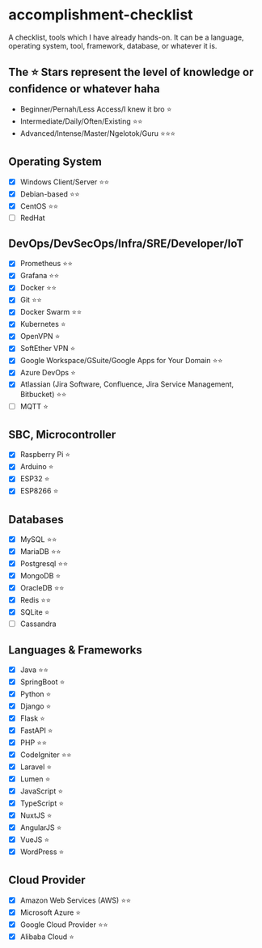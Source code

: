 # accomplishment-checklist
A checklist, tools which I have already hands-on.
It can be a language, operating system, tool, framework, database, or whatever it is.

## The :star: Stars represent the level of knowledge or confidence or whatever haha
- Beginner/Pernah/Less Access/I knew it bro :star:
- Intermediate/Daily/Often/Existing :star::star:
- Advanced/Intense/Master/Ngelotok/Guru :star::star::star:

## Operating System
- [x] Windows Client/Server :star::star:
- [x] Debian-based :star::star:
- [x] CentOS :star::star:
- [ ] RedHat

## DevOps/DevSecOps/Infra/SRE/Developer/IoT
- [x] Prometheus :star::star:
- [x] Grafana :star::star:
- [x] Docker :star::star:
- [x] Git :star::star:
- [x] Docker Swarm :star::star:
- [x] Kubernetes :star:
- [x] OpenVPN :star:
- [x] SoftEther VPN :star:
- [x] Google Workspace/GSuite/Google Apps for Your Domain :star::star:
- [x] Azure DevOps :star:
- [x] Atlassian (Jira Software, Confluence, Jira Service Management, Bitbucket) :star::star:
- [ ] MQTT :star:

## SBC, Microcontroller
- [x] Raspberry Pi :star:
- [x] Arduino :star:
- [x] ESP32 :star:
- [x] ESP8266 :star:

## Databases
- [x] MySQL :star::star:
- [x] MariaDB :star::star:
- [x] Postgresql :star::star:
- [x] MongoDB :star:
- [x] OracleDB :star::star:
- [x] Redis :star::star:
- [x] SQLite :star:
- [ ] Cassandra

## Languages & Frameworks
- [x] Java :star::star:
- [x] SpringBoot :star:
- [x] Python :star:
- [x] Django :star:
- [x] Flask :star:
- [x] FastAPI :star:
- [x] PHP :star::star:
- [x] CodeIgniter :star::star:
- [x] Laravel :star:
- [x] Lumen :star:
- [x] JavaScript :star:
- [x] TypeScript :star:
- [x] NuxtJS :star:
- [x] AngularJS :star:
- [x] VueJS :star:
- [x] WordPress :star:

## Cloud Provider
- [x] Amazon Web Services (AWS) :star::star:
- [x] Microsoft Azure :star:
- [x] Google Cloud Provider :star::star:
- [x] Alibaba Cloud :star:
